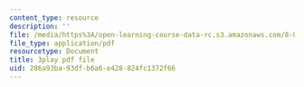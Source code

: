 ```yaml
---
content_type: resource
description: ''
file: /media/https%3A/open-learning-course-data-rc.s3.amazonaws.com/8-04-quantum-physics-i-spring-2016/286a93ba93dfb6a6e428824fc1372f66_lWTUcojZ_gQ.pdf
file_type: application/pdf
resourcetype: Document
title: 3play pdf file
uid: 286a93ba-93df-b6a6-e428-824fc1372f66
---
```

